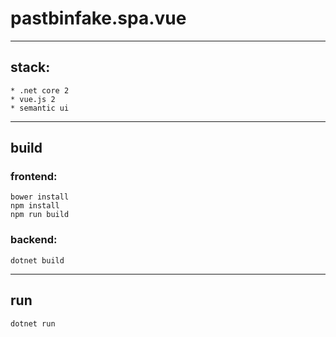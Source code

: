 # pastbinfake.spa.vue
----------------
## stack:
    * .net core 2
    * vue.js 2
    * semantic ui
----------------
## build 

### frontend:
    bower install
    npm install
    npm run build

### backend:
    dotnet build

----------------
## run
    dotnet run
